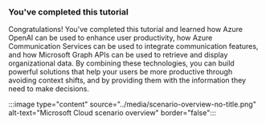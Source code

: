 <!-- markdownlint-disable MD041 -->

### You've completed this tutorial

Congratulations! You've completed this tutorial and learned how Azure OpenAI can be used to enhance user productivity, how Azure Communication Services can be used to integrate communication features, and how Microsoft Graph APIs can be used to retrieve and display organizational data. By combining these technologies, you can build powerful solutions that help your users be more productive through avoiding context shifts, and by providing them with the information they need to make decisions.

:::image type="content" source="../media/scenario-overview-no-title.png" alt-text="Microsoft Cloud scenario overview" border="false":::


